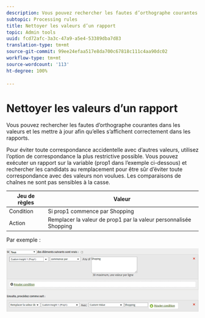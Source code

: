 ```yaml
---
description: Vous pouvez rechercher les fautes d’orthographe courantes dans les valeurs et les mettre à jour afin qu’elles s’affichent correctement dans les rapports.
subtopic: Processing rules
title: Nettoyer les valeurs d’un rapport
topic: Admin tools
uuid: fcd72afc-3a3c-47a9-a5e4-53389dba7d83
translation-type: tm+mt
source-git-commit: 99ee24efaa517e8da700c67818c111c4aa90dc02
workflow-type: tm+mt
source-wordcount: '113'
ht-degree: 100%

---
```



# Nettoyer les valeurs d’un rapport

Vous pouvez rechercher les fautes d’orthographe courantes dans les valeurs et les mettre à jour afin qu’elles s’affichent correctement dans les rapports.

Pour éviter toute correspondance accidentelle avec d’autres valeurs, utilisez l’option de correspondance la plus restrictive possible. Vous pouvez exécuter un rapport sur la variable (prop1 dans l’exemple ci-dessous) et rechercher les candidats au remplacement pour être sûr d’éviter toute correspondance avec des valeurs non voulues. Les comparaisons de chaînes ne sont pas sensibles à la casse.

| Jeu de règles | Valeur |
|---|---|
| Condition | Si prop1 commence par Shopping |
| Action | Remplacer la valeur de prop1 par la valeur personnalisée Shopping |

Par exemple :

![](assets/clean-up-values-in-report.png)

